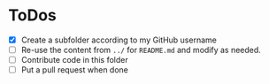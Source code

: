 # ToDos

- [x] Create a subfolder according to my GitHub username
- [ ] Re-use the content from `../` for `README.md` and modify as needed.
- [ ] Contribute code in this folder
- [ ] Put a pull request when done